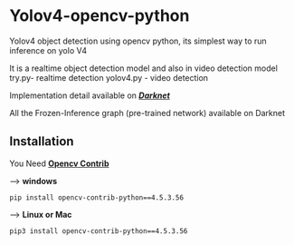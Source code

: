 # Yolov4-opencv-python

Yolov4 object detection using opencv python, its simplest way to run inference on yolo V4

It is a realtime object detection model and also in video detection model
try.py- realtime detection
yolov4.py - video detection

Implementation detail available on [_**Darknet**_](https://github.com/pjreddie/darknet)

All the Frozen-Inference graph (pre-trained network) available on Darknet

## Installation

You Need [**Opencv Contrib**](https://pypi.org/project/opencv-contrib-python/)

--> **windows**
```
pip install opencv-contrib-python==4.5.3.56
```
--> **Linux or Mac**

```
pip3 install opencv-contrib-python==4.5.3.56
